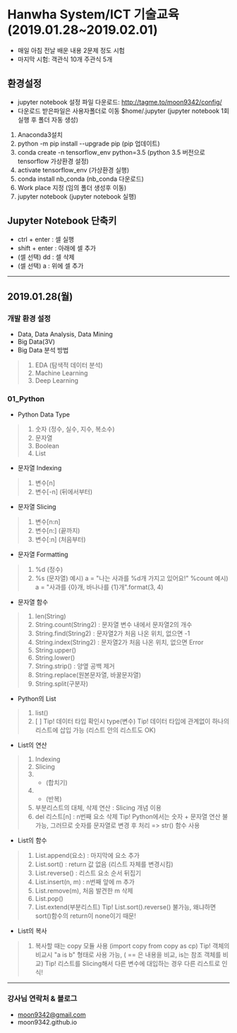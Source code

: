 ﻿# Hanwha System/ICT 기술교육 (2019.01.28~2019.02.01)
- 매일 아침 전날 배운 내용 2문제 정도 시험
- 마지막 시험: 객관식 10개 주관식 5개

## 환경설정
* jupyter notebook 설정 파일 다운로드: http://tagme.to/moon9342/config/
* 다운로드 받은파일은 사용자폴더로 이동 $home/.jupyter (jupyter notebook 1회 실행 후 폴더 자동 생성)

1. Anaconda3설치
2. python -m pip install --upgrade pip (pip 업데이트)
3. conda create -n tensorflow_env python=3.5 (python 3.5 버전으로 tensorflow 가상환경 설정)
4. activate tensorflow_env (가상환경 실행)
5. conda install nb_conda (nb_conda 다운로드)
6. Work place 지정 (임의 폴더 생성후 이동)
7. jupyter notebook (jupyter notebook 실행)

## Jupyter Notebook 단축키
- ctrl + enter : 셀 실행
- shift + enter : 아래에 셀 추가
- (셀 선택) dd : 셀 삭제
- (셀 선택) a : 위에 셀 추가

-----------------------------------------------------------------------

## 2019.01.28(월)
### 개발 환경 설정
* Data, Data Analysis, Data Mining
* Big Data(3V)
* Big Data 분석 방법
> 1. EDA (탐색적 데이터 분석)
> 2. Machine Learning
> 3. Deep Learning

### 01_Python
- Python Data Type
> 1. 숫자 (정수, 실수, 지수, 복소수)
> 2. 문자열
> 3. Boolean
> 4. List

- 문자열 Indexing
> 1. 변수[n]
> 2. 변수[-n] (뒤에서부터)

- 문자열 Slicing
> 1. 변수[n:n]
> 2. 변수[n:] (끝까지)
> 3. 변수[:n] (처음부터)

- 문자열 Formatting
> 1. %d (정수)
> 2. %s (문자열)
> 예시) a = "나는 사과를 %d개 가지고 있어요!" %count
> 예시) a = "사과를 {0}개, 바나나를 {1}개".format(3, 4)

- 문자열 함수
> 1. len(String)
> 2. String.count(String2) : 문자열 변수 내에서 문자열2의 개수
> 3. String.find(String2) : 문자열2가 처음 나온 위치, 없으면 -1
> 4. String.index(String2) : 문자열2가 처음 나온 위치, 없으면 Error
> 5. String.upper()
> 6. String.lower()
> 7. String.strip() : 양옆 공백 제거
> 8. String.replace(원본문자열, 바꿀문자열)
> 9. String.split(구분자)

- Python의 List
> 1. list()
> 2. [ ]
> Tip! 데이터 타입 확인시 type(변수)
> Tip! 데이터 타입에 관계없이 하나의 리스트에 삽입 가능 (리스트 안의 리스트도 OK)

- List의 연산
> 1. Indexing
> 2. Slicing
> 3. + (합치기)
> 4. * (반복)
> 5. 부분리스트의 대체, 삭제 연산 : Slicing 개념 이용
> 6. del 리스트[n] : n번째 요소 삭제
> Tip! Python에서는 숫자 + 문자열 연산 불가능, 그러므로 숫자를 문자열로 변경 후 처리 => str() 함수 사용

- List의 함수
> 1. List.append(요소) : 마지막에 요소 추가
> 2. List.sort() : return 값 없음 (리스트 자체를 변경시킴)
> 3. List.reverse() : 리스트 요소 순서 뒤집기
> 4. List.insert(n, m) : n번째 앞에 m 추가
> 5. List.remove(m), 처음 발견한 m 삭제
> 6. List.pop()
> 7. List.extend(부분리스트)
> Tip! List.sort().reverse() 불가능, 왜냐하면 sort()함수의 return이 none이기 때문!

- List의 복사
> 1. 복사할 때는 copy 모듈 사용 (import copy from copy as cp)
> Tip! 객체의 비교시 "a is b" 형태로 사용 가능, ( == 은 내용을 비교, is는 참조 객체를 비교)
> Tip! 리스트를 Slicing해서 다른 변수에 대입하는 경우 다른 리스트로 인식!

-----------------------------------------------------------------------

### 강사님 연락처 & 블로그
* moon9342@gmail.com
* moon9342.github.io